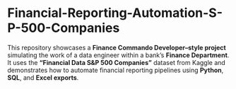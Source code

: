 # Financial-Reporting-Automation-S-P-500-Companies
This repository showcases a **Finance Commando Developer–style project** simulating the work of a data engineer within a bank’s **Finance Department**.   It uses the **“Financial Data S&amp;P 500 Companies”** dataset from Kaggle and demonstrates how to automate financial reporting pipelines using **Python**, **SQL**, and **Excel exports**.
